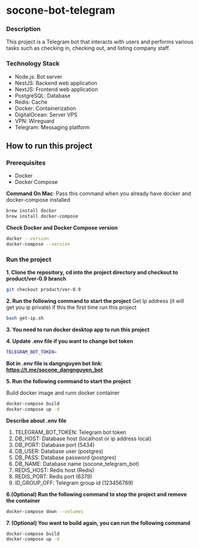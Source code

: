 # socone-bot-telegram

### Description

This project is a Telegram bot that interacts with users and performs various tasks such as checking in, checking out, and listing company staff.

### Technology Stack

- Node.js: Bot server
- NestJS: Backend web application
- NextJS: Frontend web application
- PostgreSQL: Database
- Redis: Cache
- Docker: Containerization
- DigitalOcean: Server VPS
- VPN: Wireguard
- Telegram: Messaging platform

## How to run this project

### Prerequisites

- Docker
- Docker Compose

**Command On Mac**: Pass this command when you already have docker and docker-compose installed

```bash
brew install docker
brew install docker-compose
```

**Check Docker and Docker Compose version**

```bash
docker --version
docker-compose --version
```

### Run the project

**1. Clone the repository, cd into the project directory and checkout to product/ver-0.9 branch**

```bash
git checkout product/ver-0.9
```

**2. Run the following command to start the project**
Get Ip address (it will get you ip private) if this the first time run this project

```bash
bash get-ip.sh
```

**3. You need to run docker desktop app to run this project**

**4. Update .env file if you want to change bot token**

```bash
TELEGRAM_BOT_TOKEN=
```

**Bot in .env file is dangnguyen bot link: https://t.me/socone_dangnguyen_bot**

**5. Run the following command to start the project**

Build docker image and runn docker container

```bash
docker-compose build
docker-compose up -d
```

**Describe about .env file**

1. TELEGRAM_BOT_TOKEN: Telegram bot token
2. DB_HOST: Database host (localhost or ip address local)
3. DB_PORT: Database port (5434)
4. DB_USER: Database user (postgres)
5. DB_PASS: Database password (postgres)
6. DB_NAME: Database name (socone_telegram_bot)
7. REDIS_HOST: Redis host (Redis)
8. REDIS_PORT: Redis port (6379)
9. ID_GROUP_OFF: Telegram group id (123456789)

**6.(Optional) Run the following command to stop the project and remove the container**

```bash
docker-compose down --volumes
```

**7. (Optional) You want to build again, you can run the following command**

```bash
docker-compose build
docker-compose up -d
```
